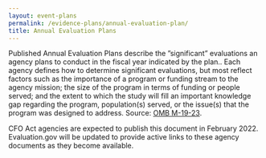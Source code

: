 ```yaml
---
layout: event-plans
permalink: /evidence-plans/annual-evaluation-plan/
title: Annual Evaluation Plans
---
```


Published Annual Evaluation Plans describe the ”significant” evaluations an agency plans to conduct in the fiscal year indicated by the plan.. Each agency defines how to determine significant evaluations, but most reflect factors such as the importance of a program or funding stream to the agency mission; the size of the program in terms of funding or people served; and the extent to which the study will fill an important knowledge gap regarding the program, population(s) served, or the issue(s) that the program was designed to address. Source: [OMB M-19-23](https://www.whitehouse.gov/wp-content/uploads/2019/07/M-19-23.pdf).
<p>CFO Act agencies are expected to publish this document in February 2022. Evaluation.gov will be updated to provide active links to these agency documents as they become available.</p>
